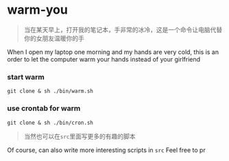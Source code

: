 # warm-you

> 当在某天早上，打开我的笔记本，手非常的冰冷，这是一个命令让电脑代替你的女朋友温暖你的手

When I open my laptop one morning and my hands are very cold, this is an order to let the computer warm your hands instead of your girlfriend

### start warm
`git clone & sh ./bin/warm.sh`

### use crontab for warm
`git clone & sh ./bin/cron.sh`


> 当然也可以在`src`里面写更多的有趣的脚本


Of course, can also write more interesting scripts in `src`
Feel free to pr

